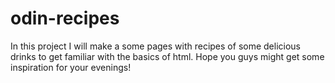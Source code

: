# odin-recipes
In this project I will make a some pages with recipes of some delicious drinks to get familiar with the basics of html. Hope you guys might get some inspiration for your evenings!